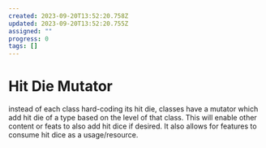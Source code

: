 ```yaml
---
created: 2023-09-20T13:52:20.758Z
updated: 2023-09-20T13:52:20.755Z
assigned: ""
progress: 0
tags: []
---
```


# Hit Die Mutator

instead of each class hard-coding its hit die, classes have a mutator which add hit die of a type based on the level of that class. This will enable other content or feats to also add hit dice if desired. It also allows for features to consume hit dice as a usage/resource.
